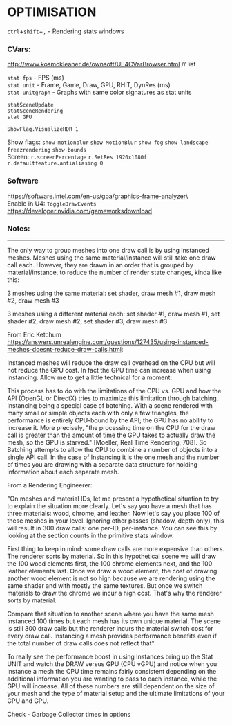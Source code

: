 
# OPTIMISATION  


`ctrl`+`shift`+`,` -  Rendering stats windows    
 
### CVars:  
http://www.kosmokleaner.de/ownsoft/UE4CVarBrowser.html // list   

`stat fps`  - FPS (ms)  
`stat unit`  - Frame, Game, Draw, GPU, RHIT, DynRes (ms)  
`stat unitgraph` - Graphs with same color signatures as stat units  

`statSceneUpdate`  
`statSceneRendering`   
`stat GPU`   


`ShowFlag.VisualizeHDR 1`   

Show flags: `show motionblur`  `show MotionBlur`  `show fog`  `show landscape`  `freezrendering`   `show bounds`   
Screen: `r.screenPercentage`   `r.SetRes 1920x1080f`  `r.defaultfeature.antialiasing 0`  

### Software  
https://software.intel.com/en-us/gpa/graphics-frame-analyzer\  
Enable in U4: `ToggleDrawEvents` 
https://developer.nvidia.com/gameworksdownload  

### Notes:
------  
The only way to group meshes into one draw call is by using instanced meshes. Meshes using the same material/instance will still take one draw call each. However, they are drawn in an order that is grouped by material/instance, to reduce the number of render state changes, kinda like this:

3 meshes using the same material:
set shader, draw mesh #1, draw mesh #2, draw mesh #3

3 meshes using a different material each:
set shader #1, draw mesh #1, set shader #2, draw mesh #2, set shader #3, draw mesh #3

From Eric Ketchum https://answers.unrealengine.com/questions/127435/using-instanced-meshes-doesnt-reduce-draw-calls.html:

Instanced meshes will reduce the draw call overhead on the CPU but will not reduce the GPU cost. In fact the GPU time can increase when using instancing. Allow me to get a little technical for a moment:

This process has to do with the limitations of the CPU vs. GPU and how the API (OpenGL or DirectX) tries to maximize this limitation through batching. Instancing being a special case of batching. With a scene rendered with many small or simple objects each with only a few triangles, the performance is entirely CPU-bound by the API; the GPU has no ability to increase it. More precisely, "the processing time on the CPU for the draw call is greater than the amount of time the GPU takes to actually draw the mesh, so the GPU is starved." [Moeller, Real Time Rendering, 708]. So Batching attempts to allow the CPU to combine a number of objects into a single API call. In the case of Instancing it is the one mesh and the number of times you are drawing with a separate data structure for holding information about each separate mesh.

From a Rendering Engineerer:

"On meshes and material IDs, let me present a hypothetical situation to try to explain the situation more clearly. Let's say you have a mesh that has three materials: wood, chrome, and leather. Now let's say you place 100 of these meshes in your level. Ignoring other passes (shadow, depth only), this will result in 300 draw calls: one per-ID, per-instance. You can see this by looking at the section counts in the primitive stats window.

First thing to keep in mind: some draw calls are more expensive than others. The renderer sorts by material. So in this hypothetical scene we will draw the 100 wood elements first, the 100 chrome elements next, and the 100 leather elements last. Once we draw a wood element, the cost of drawing another wood element is not so high because we are rendering using the same shader and with mostly the same textures. But once we switch materials to draw the chrome we incur a high cost. That's why the renderer sorts by material.

Compare that situation to another scene where you have the same mesh instanced 100 times but each mesh has its own unique material. The scene is still 300 draw calls but the renderer incurs the material switch cost for every draw call. Instancing a mesh provides performance benefits even if the total number of draw calls does not reflect that"

To really see the performance boost in using Instances bring up the Stat UNIT and watch the DRAW versus GPU (CPU vGPU) and notice when you instance a mesh the CPU time remains fairly consistent depending on the additional information you are wanting to pass to each instance, while the GPU will increase. All of these numbers are still dependent on the size of your mesh and the type of material setup and the ultimate limitations of your CPU and GPU.

Check - Garbage Collector times in options  

